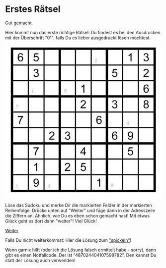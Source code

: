Erstes Rätsel
=============

Gut gemacht.

Hier kommt nun das erste richtige Rätsel. Du findest es bei den Ausdrucken
mit der Überschrift "01", falls Du es lieber ausgedruckt lösen
möchtest.

![Rästel 01](raetsel-01.png)

Löse das Sudoku und merke Dir die markierten Felder
in der markierten Reihenfolge. Drücke unten auf "Weiter"
und füge dann in der Adresszeile die Ziffern an.
Ähnlich, wie Du es eben schon gemacht hast!
Mit etwas Glück geht es dort dann "weiter"! Viel
Glück!

[Weiter](02-)

<!-- 22225558 -->

Falls Du nicht weiterkommst: Hier die Lösung zum ["spickeln"](/loesungen/01)!

Wenn garnix hilft (oder ich die Lösung falsch ermittelt habe - sorry),
dann gibt es einen Notfallcode. Der ist "487024404107598782".
Den kannst Du statt der Lösung auch verwenden!
